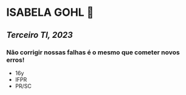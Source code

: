 # ISABELA GOHL 🥰
## *Terceiro TI, 2023*
### **Não corrigir nossas falhas é o mesmo que cometer novos erros!**

* 16y
* IFPR
* PR/SC